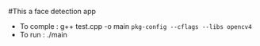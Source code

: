 #This a face detection app 
- To comple : g++ test.cpp -o main `pkg-config --cflags --libs opencv4`
- To run : ./main